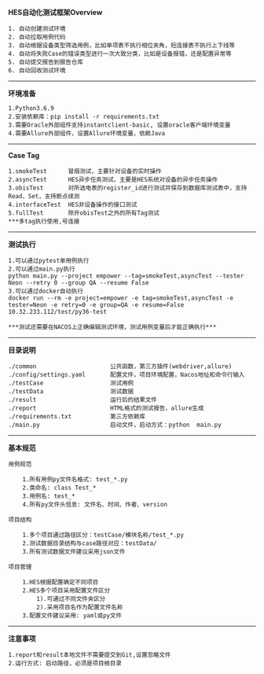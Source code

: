 **HES自动化测试框架Overview**

    1. 自动创建测试环境
    2. 自动拉取用例代码
    3. 自动根据设备类型筛选用例，比如单项表不执行相位夹角，短连接表不执行上下线等
    4. 自动将失败Case的错误类型进行一次大致分类，比如是设备报错，还是配置异常等
    5. 自动提交报告到报告仓库
    6. 自动回收测试环境

--------------------------------------------------------------------


**环境准备**

    1.Python3.6.9
    2.安装依赖库：pip install -r requirements.txt
    3.需要Oracle外部组件支持instantclient-basic, 设置oracle客户端环境变量
    4.需要Allure外部组件，设置Allure环境变量，依赖Java

--------------------------------------------------------------------

**Case Tag**

    1.smokeTest      冒烟测试，主要针对设备的实时操作
    2.asyncTest      HES异步任务测试，主要是HES系统对设备的异步任务操作
    3.obisTest       对所选电表的register_id进行测试并保存到数据库测试表中，支持Read、Set，支持断点续测
    4.interfaceTest  HES非设备操作的接口测试
    5.fullTest       除开obisTest之外的所有Tag测试
    ***多tag执行使用,号连接

--------------------------------------------------------------------

**测试执行**

    1.可以通过pytest单用例执行
    2.可以通过main.py执行
    python main.py --project empower --tag=smokeTest,asyncTest --tester Neon --retry 0 --group QA --resume False
    3.可以通过docker自动执行
    docker run --rm -e project=empower -e tag=smokeTest,asyncTest -e tester=Neon -e retry=0 -e group=QA -e resume=False 10.32.233.112/test/py36-test
    
    ***测试还需要在NACOS上正确编辑测试环境，测试用例变量后才能正确执行***

--------------------------------------------------------------------


**目录说明**

    ./common                     公共函数，第三方插件(webdriver,allure)
    ./config/settings.yaml       配置文件，项目环境配置，Nacos地址和命令行输入
    ./testCase                   测试用例
    ./testData                   测试数据
    ./result                     运行后的结果文件
    ./report                     HTML格式的测试报告，allure生成
    ./requirements.txt           第三方依赖库
    ./main.py                    启动文件，启动方式：python  main.py

----------------------------------------------------------------------

**基本规范**

    用例规范

        1.所有用例py文件名格式: test_*.py
        2.类命名: class Test_*
        3.用例名: test_*
        4.所有py文件头信息: 文件名、时间、作者、version

    项目结构

        1.多个项目通过路径区分：testCase/模块名称/test_*.py
        2.测试数据目录结构与case路径对应：testData/
        3.所有测试数据文件建议采用json文件

    项目管理

        1.HES根据配置确定不同项目
        2.HES多个项目采用配置文件区分
            1).可通过不同文件夹区分
            2).采用项目名作为配置文件名称
        3.配置文件建议采用: yaml或py文件


--------------------------------------------------------------------

**注意事项**

    1.report和result本地文件不需要提交到Git,设置忽略文件
    2.运行方式: 启动路径，必须是项目根目录